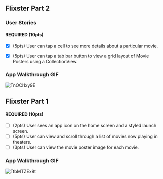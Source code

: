## Flixster Part 2

### User Stories

#### REQUIRED (10pts)
- [x] (5pts) User can tap a cell to see more details about a particular movie.
- [x] (5pts) User can tap a tab bar button to view a grid layout of Movie Posters using a CollectionView.


### App Walkthrough GIF



![TnOCl1xy9E](https://user-images.githubusercontent.com/79591114/148260576-b1daa129-aafb-4e24-9ff1-e332fdf98f38.gif)












## Flixster Part 1


#### REQUIRED (10pts)
- [ ] (2pts) User sees an app icon on the home screen and a styled launch screen.
- [ ] (5pts) User can view and scroll through a list of movies now playing in theaters.
- [ ] (3pts) User can view the movie poster image for each movie.

### App Walkthrough GIF

![TtbMTZEx8t](https://user-images.githubusercontent.com/79591114/147973784-aa43bd3e-aba0-4386-a671-72acf258d707.gif)

